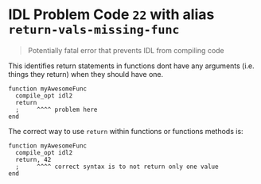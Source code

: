 # IDL Problem Code `22` with alias `return-vals-missing-func`

> Potentially fatal error that prevents IDL from compiling code

This identifies return statements in functions dont have any arguments (i.e. things they return) when they should have one.

```idl
function myAwesomeFunc
  compile_opt idl2
  return
  ;     ^^^^ problem here
end
```

The correct way to use `return` within functions or functions methods is:

```idl
function myAwesomeFunc
  compile_opt idl2
  return, 42
  ;     ^^^^ correct syntax is to not return only one value
end
```

